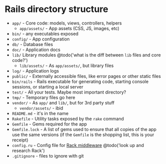 # Rails directory structure

- `app/` - Core code: models, views, controllers, helpers
  - `app/assets/` - App assets (CSS, JS, images, etc)
- `bin/` - any executables exposed
- `config/` - App configuration
- `db/` - Database files
- `doc/` - Application docs
- `lib/` Library modules @todo('what is the diff between `lib` files and core code?')
  - `lib/assets/` - As `app/assets/`, but library files
- `log/` - Application logs
- `public/` - Externally accessible files, like error pages or other static files
- `bin/rails` - Rails executable for generating code, starting console sessions, or starting a local server
- `test/` - All your tests. Maybe most important directory?
- `tmp/` - Temporary files go here
- `vendor/` - As `app/` and `lib/`, but for 3rd party stuff
  - `vendor/assets/` - ibid
- `README.md` - it's in the name
- `Rakefile` - Utility tasks exposed by the `rake` command
- `Gemfile` - Gems required for the app
- `Gemfile.lock` - A list of gems used to ensure that all copies of the app use the same versions (if the `Gemfile` is the shopping list, this is your receipt)
- `config.ru` - Config file for [Rack middleware](http://rack.github.io/) @todo('look up and research Rack')
- `.gitignore` - files to ignore with git
